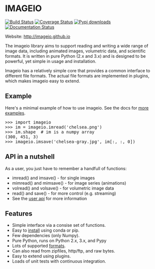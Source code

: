 # IMAGEIO

[![Build Status](https://travis-ci.org/imageio/imageio.svg?branch=master)](https://travis-ci.org/imageio/imageio)
[![Coverage Status](https://coveralls.io/repos/imageio/imageio/badge.png?branch=master)](https://coveralls.io/r/imageio/imageio?branch=master)
[![Pypi downloads](https://pypip.in/d/imageio/badge.png)](https://crate.io/packages/imageio)
[![Documentation Status](https://readthedocs.org/projects/imageio/badge/?version=latest)](https://readthedocs.org/projects/imageio/?badge=latest)
   
Website: http://imageio.github.io

<!-- From below ends up on the website Keep this ---- DIVIDER ---- -->

<p class='summary'>

The imageio library aims to support reading and writing a wide 
range of image data, including animated images, volumetric data, 
and scientific formats. It is written in pure Python (2.x and 3.x) 
and is designed to be powerful, yet simple in usage and installation.
</p>
<p>
Imageio has a relatively simple core that provides a common interface 
to different file formats. The actual file formats are implemented in 
plugins, which makes imageio easy to extend.
</p>


<h2>Example</h2>
Here's a minimal example of how to use imageio. See the docs for 
<a href='http://imageio.readthedocs.org/en/latest/examples.html'>more examples</a>.
<pre>
>>> import imageio
>>> im = imageio.imread('chelsea.png')
>>> im.shape  # im is a numpy array
(300, 451, 3)
>>> imageio.imsave('chelsea-gray.jpg', im[:, :, 0])
</pre>

<h2>API in a nutshell</h2>
As a user, you just have to remember a handfull of functions:

<ul>
    <li>imread() and imsave() - for single images</li>
    <li>mimread() and mimsave() - for image series (animations)</li>
    <li>volread() and volsave() - for volumetric image data</li>
    <li>read() and save() - for more control (e.g. streaming)</li>
    <li>See the <a href='http://imageio.readthedocs.org/en/latest/userapi.html'>user api</a> for more information</li>
</ul>


<h2>Features</h2>
<ul>
    <li>Simple interface via a consise set of functions.</li>
    <li>Easy to <a href='http://imageio.readthedocs.org/en/latest/installation.html'>install</a> using conda or pip.</li>    
    <li>Few dependencies (only Numpy).</li>
    <li>Pure Python, runs on Python 2.x, 3.x, and Pypy</li>
    <li>Lots of supported <a href='http://imageio.readthedocs.org/en/latest/formats.html'>formats</a>.</li>
    <li>Can also read from zipfiles, http/ftp, and raw bytes.</li>
    <li>Easy to extend using plugins.</li>
    <li>Loads of unit tests with continuous integration.</li>
</ul>
